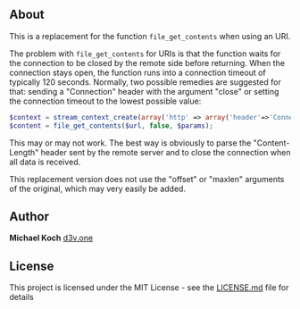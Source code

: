 ## About

This is a replacement for the function `file_get_contents` when using an URI.

The problem with `file_get_contents` for URIs is that the function waits for the connection to be closed by the
remote side before returning. When the connection stays open, the function runs into a connection timeout of
typically 120 seconds. Normally, two possible remedies are suggested for that: sending a "Connection" header
with the argument "close" or setting the connection timeout to the lowest possible value:

```php
$context = stream_context_create(array('http' => array('header'=>'Connection: close\r\n', 'timeout' => 2)));
$content = file_get_contents($url, false, $params);
```

This may or may not work. The best way is obviously to parse the "Content-Length" header sent by the remote
server and to close the connection when all data is received.

This replacement version does not use the "offset" or "maxlen" arguments of the original, which may very easily
be added.

## Author

**Michael Koch** [d3v.one](https://d3v.one)

## License

This project is licensed under the MIT License - see the [LICENSE.md](LICENSE.md) file for details

